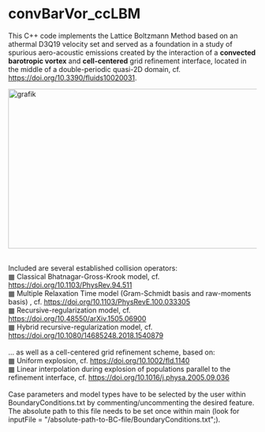 # convBarVor_ccLBM
This C++ code implements the Lattice Boltzmann Method based on an athermal D3Q19 velocity set and served as a foundation in a study of spurious aero-acoustic emissions created by the interaction of a <b>convected barotropic vortex</b> and <b>cell-centered</b> grid refinement interface, located in the middle of a double-periodic quasi-2D domain, cf. https://doi.org/10.3390/fluids10020031.

<img width="550" height="323" alt="grafik" src="https://github.com/user-attachments/assets/a94b241d-e0ad-47cc-9a5c-9017ab0926de" />
<br />
<br />

Included are several established collision operators:<br />
&#9638; Classical Bhatnagar-Gross-Krook model, cf. https://doi.org/10.1103/PhysRev.94.511<br />
&#9638; Multiple Relaxation Time model (Gram-Schmidt basis and raw-moments basis) , cf. https://doi.org/10.1103/PhysRevE.100.033305<br />
&#9638; Recursive-regularization model, cf. https://doi.org/10.48550/arXiv.1505.06900<br />
&#9638; Hybrid recursive-regularization model, cf. https://doi.org/10.1080/14685248.2018.1540879<br />
<br />
... as well as a cell-centered grid refinement scheme, based on:<br />
&#9638; Uniform explosion, cf. https://doi.org/10.1002/fld.1140<br />
&#9638; Linear interpolation during explosion of populations parallel to the refinement interface, cf. https://doi.org/10.1016/j.physa.2005.09.036<br />
<br />
Case parameters and model types have to be selected by the user within BoundaryConditions.txt by commenting/uncommenting the desired feature. The absolute path to this file needs to be set once within main (look for inputFile = "/absolute-path-to-BC-file/BoundaryConditions.txt";).
